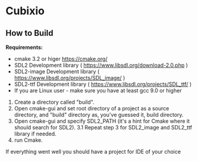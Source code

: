 # Cubixio
## How to Build
**Requirements:**
- cmake 3.2 or higer https://cmake.org/ 
- SDL2 Development library ( https://www.libsdl.org/download-2.0.php ) 
- SDL2-image Development library ( https://www.libsdl.org/projects/SDL_image/ )
- SDL2-ttf Development library ( https://www.libsdl.org/projects/SDL_ttf/ )
- If you are Linux user - make sure you have at least gcc 9.0 or higher

1. Create a directory called "build". 
2. Open cmake-gui and set root directory of a project as a source directory, and "build" directory as, you've guessed it, build directory. 
3. Open cmake-gui and specify SDL2_PATH (it's a hint for Cmake where it should search for SDL2). 
3.1 Repeat step 3 for SDL2_image and SDL2_ttf library if needed.
4. run Cmake. 

If everything went well you should have a project for IDE of your choice
